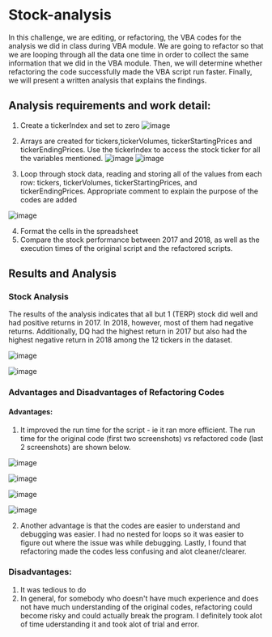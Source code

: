 # Stock-analysis
In this challenge, we are editing, or refactoring, the VBA codes for the analysis we did in class during VBA module. We are going to refactor so that we are looping through all the data one time in order to collect the same information that we did in the VBA module. Then, we will determine whether refactoring the code successfully made the VBA script run faster. Finally, we will present a written analysis that explains the findings.

## Analysis requirements and work detail:
1. Create a tickerIndex and set to zero
![image](https://user-images.githubusercontent.com/98235755/157303919-aa680be2-2b05-462e-8dac-84f021bc218e.png)

2. Arrays are created for tickers,tickerVolumes, tickerStartingPrices and tickerEndingPrices. Use the tickerIndex to access the stock ticker for all the variables mentioned.
![image](https://user-images.githubusercontent.com/98235755/157303983-7c61bda4-3389-4ea5-9359-c264a0405417.png)
![image](https://user-images.githubusercontent.com/98235755/157304060-00f3f05e-a9df-4712-9ddc-54bc9e062315.png)

3. Loop through stock data, reading and storing all of the values from each row: tickers, tickerVolumes, tickerStartingPrices, and tickerEndingPrices. Appropriate comment to explain the purpose of the codes are added

![image](https://user-images.githubusercontent.com/98235755/157304124-3a042f50-3ec0-47e7-b14c-8e2f999d35a8.png)

4. Format the cells in the spreadsheet
5. Compare the stock performance between 2017 and 2018, as well as the execution times of the original script and the refactored scripts.

## Results and Analysis

### Stock Analysis

The results of the analysis indicates that all but 1 (TERP) stock did well and had positive returns in 2017. In 2018, however, most of them had negative returns. Additionally, DQ had the highest return in 2017 but also had the highest negative return in 2018 among the 12 tickers in the dataset.

![image](https://user-images.githubusercontent.com/98235755/157330261-09a982e6-2cb5-4908-81da-518456c34fea.png)

![image](https://user-images.githubusercontent.com/98235755/157330290-e941a54c-152c-446d-a510-96bb166e36d0.png)

### Advantages and Disadvantages of Refactoring Codes
#### Advantages:
1. It improved the run time for the script - ie it ran more efficient. The run time for the original code (first two screenshots) vs refactored code (last 2 screenshots) are shown below.

![image](https://user-images.githubusercontent.com/98235755/157331806-5c106c74-6c91-4523-a7b9-6acb439031a2.png)

![image](https://user-images.githubusercontent.com/98235755/157331864-8a276e6a-c1bd-4b1e-966d-6d490174998d.png)

![image](https://user-images.githubusercontent.com/98235755/157332417-353b2dc0-9419-43b2-9d7e-61af8fb32ac2.png)

![image](https://user-images.githubusercontent.com/98235755/157332444-2da95b1d-187b-488e-8591-f39712b783db.png)

2. Another advantage is that the codes are easier to understand and debugging was easier. I had no nested for loops so it was easier to figure out where the issue was while debugging. Lastly, I found that refactoring made the codes less confusing and alot cleaner/clearer.

### Disadvantages:
1. It was tedious to do
2. In general, for somebody who doesn't have much experience and does not have much understanding of the original codes, refactoring could become risky and could actually break the program. I definitely took alot of time uderstanding it and took alot of trial and error. 
